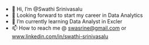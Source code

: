 - 👋 Hi, I’m @Swathi Srinivasalu
- 👀 Looking forward to start my career in Data Analytics
- 🌱 I’m currently learning Data Analyst in Excler
- 📫 How to reach me @ swasrine@gmail.com or www.linkedin.com/in/swathi-srinivasalu


<!---
swathisrinivasalu/swathisrinivasalu is a ✨ special ✨ repository because its `README.md` (this file) appears on your GitHub profile.
You can click the Preview link to take a look at your changes.
--->
